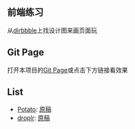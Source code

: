 ## 前端练习

从[dirbbble](https://dribbble.com/)上找设计图来画页面玩

## Git Page

打开本项目的[Git Page](https://lzxhahaha.github.io/front-practice)或点击下方链接看效果

## List

* [Potato](https://lzxhahaha.github.io/front-practice/potato/index.html): [原稿](https://dribbble.com/shots/2042501-Potato-landing-page)
* [droplr](https://lzxhahaha.github.io/front-practice/droplr/index.html): [原稿](https://dribbble.com/shots/1309461-Droplr-Dashboard/attachments/183279)
